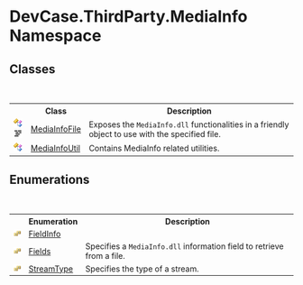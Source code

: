# DevCase.ThirdParty.MediaInfo Namespace
 




## Classes
&nbsp;<table><tr><th></th><th>Class</th><th>Description</th></tr><tr><td>![Public class](media/pubclass.gif "Public class")![Code example](media/CodeExample.png "Code example")</td><td><a href="T_DevCase_ThirdParty_MediaInfo_MediaInfoFile">MediaInfoFile</a></td><td>
Exposes the `MediaInfo.dll` functionalities in a friendly object to use with the specified file.</td></tr><tr><td>![Public class](media/pubclass.gif "Public class")</td><td><a href="T_DevCase_ThirdParty_MediaInfo_MediaInfoUtil">MediaInfoUtil</a></td><td>
Contains MediaInfo related utilities.</td></tr></table>

## Enumerations
&nbsp;<table><tr><th></th><th>Enumeration</th><th>Description</th></tr><tr><td>![Public enumeration](media/pubenumeration.gif "Public enumeration")</td><td><a href="T_DevCase_ThirdParty_MediaInfo_FieldInfo">FieldInfo</a></td><td></td></tr><tr><td>![Public enumeration](media/pubenumeration.gif "Public enumeration")</td><td><a href="T_DevCase_ThirdParty_MediaInfo_Fields">Fields</a></td><td>
Specifies a `MediaInfo.dll` information field to retrieve from a file.</td></tr><tr><td>![Public enumeration](media/pubenumeration.gif "Public enumeration")</td><td><a href="T_DevCase_ThirdParty_MediaInfo_StreamType">StreamType</a></td><td>
Specifies the type of a stream.</td></tr></table>&nbsp;
